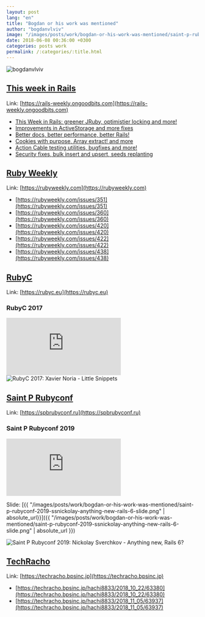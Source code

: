 ```yaml
---
layout: post
lang: "en"
title: "Bogdan or his work was mentioned"
author: "bogdanvlviv"
image: "/images/posts/work/bogdan-or-his-work-was-mentioned/saint-p-rubyconf-2019-ssnickolay-anything-new-rails-6.jpeg"
date: 2018-06-08 00:36:00 +0300
categories: posts work
permalink: /:categories/:title.html
---
```


<div class="picture">
  <img src="{{ "/images/posts/work/bogdan-or-his-work-was-mentioned/saint-p-rubyconf-2019-ssnickolay-anything-new-rails-6.jpeg" | absolute_url }}" title="bogdanvlviv">
</div>

## [This week in Rails](#this-week-in-rails)

Link: [https://rails-weekly.ongoodbits.com](https://rails-weekly.ongoodbits.com)

- [This Week in Rails: greener JRuby, optimistier locking and more!](https://rails-weekly.ongoodbits.com/2016/10/21/greener-jruby-optimistier-locking-and-more)
- [Improvements in ActiveStorage and more fixes](https://rails-weekly.ongoodbits.com/2017/08/13/improvements-in-activestorage-and-more-fixes)
- [Better docs, better performance, better Rails!](https://rails-weekly.ongoodbits.com/2017/08/19/better-docs-better-performance-better-rails)
- [Cookies with purpose, Array extract! and more](https://rails-weekly.ongoodbits.com/2018/08/18/cookies-with-purpose-array-extract-and-more)
- [Action Cable testing utilities, bugfixes and more!](https://rails-weekly.ongoodbits.com/2018/08/26/action-cable-testing-utilities-bugfixes-and-more)
- [Security fixes, bulk insert and upsert, seeds replanting](https://rails-weekly.ongoodbits.com/2019/03/15/security-fixes-bulk-insert-and-upsert-seeds-replanting)

## [Ruby Weekly](#ruby-weekly)

Link: [https://rubyweekly.com](https://rubyweekly.com)

- [https://rubyweekly.com/issues/351](https://rubyweekly.com/issues/351)
- [https://rubyweekly.com/issues/360](https://rubyweekly.com/issues/360)
- [https://rubyweekly.com/issues/420](https://rubyweekly.com/issues/420)
- [https://rubyweekly.com/issues/422](https://rubyweekly.com/issues/422)
- [https://rubyweekly.com/issues/438](https://rubyweekly.com/issues/438)

## [RubyC](#rubyc)

Link: [https://rubyc.eu](https://rubyc.eu)


### RubyC 2017

<iframe src="https://www.youtube.com/embed/P4hPUAY05nE?start=1553&end=1596" frameborder="0" allowfullscreen></iframe>

<div class="picture">
  <img src="{{ "/images/posts/work/bogdan-or-his-work-was-mentioned/rubyc-2017-fxn-little-snippets.jpg" | absolute_url }}" title="RubyC 2017: Xavier Noria - Little Snippets">
</div>

## [Saint P Rubyconf](#saint-p-rubyconf)

Link: [https://spbrubyconf.ru](https://spbrubyconf.ru)

### Saint P Rubyconf 2019

<iframe src="https://www.youtube.com/embed/whBL4_3S2KA?start=3143&end=3181" frameborder="0" allowfullscreen></iframe>

Slide: [{{ "/images/posts/work/bogdan-or-his-work-was-mentioned/saint-p-rubyconf-2019-ssnickolay-anything-new-rails-6-slide.png" | absolute_url}}]({{ "/images/posts/work/bogdan-or-his-work-was-mentioned/saint-p-rubyconf-2019-ssnickolay-anything-new-rails-6-slide.png" | absolute_url }})

<div class="picture">
  <img src="{{ "/images/posts/work/bogdan-or-his-work-was-mentioned/saint-p-rubyconf-2019-ssnickolay-anything-new-rails-6.jpeg" | absolute_url }}" title="Saint P Rubyconf 2019: Nickolay Sverchkov - Anything new, Rails 6?">
</div>

## [TechRacho](#techracho)

Link: [https://techracho.bpsinc.jp](https://techracho.bpsinc.jp)

- [https://techracho.bpsinc.jp/hachi8833/2018_10_22/63380](https://techracho.bpsinc.jp/hachi8833/2018_10_22/63380)
- [https://techracho.bpsinc.jp/hachi8833/2018_11_05/63937](https://techracho.bpsinc.jp/hachi8833/2018_11_05/63937)
